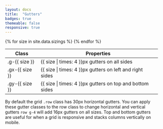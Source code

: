 ```yaml
---
layout: docs
title:  "Gutters"
badges: true
themeable: false
responsive: true
---
```

<div class="table-utilities">
  <table class="table">
    <thead>
      <tr>
        <th>Class</th>
        <th>Properties</th>
      </tr>
    </thead>
    <tbody>
      {% for size in site.data.sizings %}
        <tr><td>.g-{{ size }}</td><td>{{ size | times: 4 }}px gutters on all sides</td></tr>
        <tr><td>.gx-{{ size }}</td><td>{{ size | times: 4 }}px gutters on left and right sides</td></tr>
        <tr><td>.gy-{{ size }}</td><td>{{ size | times: 4 }}px gutters on top and bottom sides</td></tr>
      {% endfor %}
    </tbody>
  </table>
</div>

By default the grid `.row` class has 30px horizontal gutters. You can apply these gutter classes to the row class to change horizontal and vertical gutters `row g-4` will add 16px gutters on all sizes. Top and bottom gutters are useful for when a grid is responsive and stacks columns vertically on mobile.
